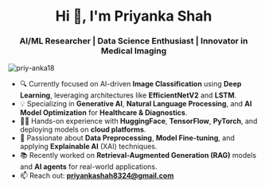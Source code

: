 <h1 align="center">Hi 👋, I'm Priyanka Shah</h1>
<h3 align="center">AI/ML Researcher | Data Science Enthusiast | Innovator in Medical Imaging</h3>

<p align="left"> <img src="https://komarev.com/ghpvc/?username=priy-anka18&label=Profile%20views&color=0e75b6&style=flat" alt="priy-anka18" /> </p>

- 🔍 Currently focused on AI-driven **Image Classification** using **Deep Learning**, leveraging architectures like **EfficientNetV2** and **LSTM**.
- 💡 Specializing in **Generative AI**, **Natural Language Processing**, and **AI Model Optimization** for **Healthcare & Diagnostics**.
- 🧑‍💻 Hands-on experience with **HuggingFace**, **TensorFlow**, **PyTorch**, and deploying models on **cloud platforms**.
- 🔧 Passionate about **Data Preprocessing**, **Model Fine-tuning**, and applying **Explainable AI** (XAI) techniques.
- 📚 Recently worked on **Retrieval-Augmented Generation (RAG)** models and **AI agents** for real-world applications.
- 📫 Reach out: **priyankashah8324@gmail.com**
